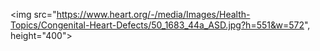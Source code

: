 <img src="https://www.heart.org/-/media/Images/Health-Topics/Congenital-Heart-Defects/50_1683_44a_ASD.jpg?h=551&w=572", height="400">
<!---
marci1175/marci1175 is a ✨ special ✨ repository because its `README.md` (this file) appears on your GitHub profile.
You can click the Preview link to take a look at your changes.
--->
